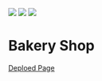 ![](https://img.shields.io/badge/HTML-informational?style=flat&logo=html5&logoColor=white&color=red)
![](https://img.shields.io/badge/CSS-informational?style=flat&logo=css3&logoColor=white&color=6aa6f8)
![](https://img.shields.io/badge/JavaScript-informational?style=flat&logo=javascript&logoColor=white&color=yellow)
# Bakery Shop


[Deploed Page](https://bakery-ahmed.netlify.app/)



